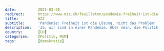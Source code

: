 ```yaml
---
date:          2021-03-20
redirect:      https://www.nzz.ch/feuilleton/pandemie-freiheit-ist-die-loesung-nicht-das-problem-ld.1607203
title:         NZZ
subtitle:      'Pandemie: Freiheit ist die Lösung, nicht das Problem'
description:   'Ja, wir sind in einer Pandemie. Aber nein, die Politik scheint den Ernst der Lage der liberalen Demokratien nicht begriffen zu haben. Sie stolpert von einer Improvisation zur nächsten. Was wäre stattdessen zu tun?'
country:       [CH]
categories:    [Politik, MSM]
tags:          [demokratie]
---
```

